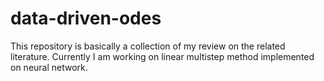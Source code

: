# data-driven-odes

This repository is basically a collection of my review on the related literature. Currently I am working on linear multistep method implemented on neural network.
